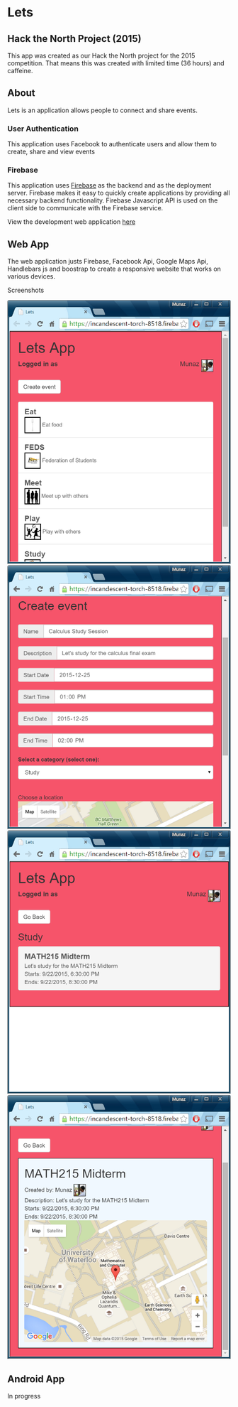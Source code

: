 # Lets
## Hack the North Project (2015)

This app was created as our Hack the North project for the 2015 competition. That means this was created with limited time (36 hours) and caffeine.

## About

Lets is an application allows people to connect and share events.

### User Authentication
This application uses Facebook to authenticate users and allow them to create, share and view events

### Firebase
This application uses [Firebase](https://www.firebase.com/) as the backend and as the deployment server. Firebase makes it easy to quickly create applications by providing all necessary backend functionality. Firebase Javascript API is used on the client side to communicate with the Firebase service.

View the development web application [here](https://incandescent-torch-8518.firebaseapp.com/)

## Web App

The web application justs Firebase, Facebook Api, Google Maps Api, Handlebars js and boostrap to create a responsive website that works on various devices.

Screenshots

![main menu](images/webapp_screenshot_1.png)
![create event](images/webapp_screenshot_2.png)
![view events](images/webapp_screenshot_3.png)
![view single event](images/webapp_screenshot_4.png)

## Android App

In progress